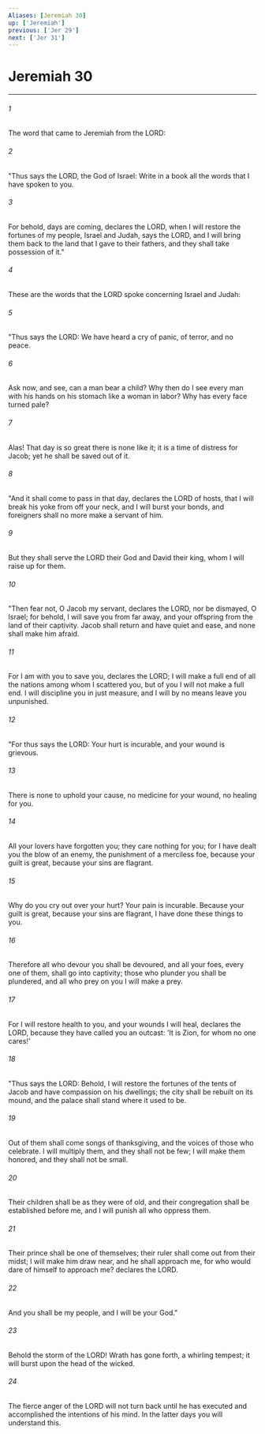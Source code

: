 ```yaml
---
Aliases: [Jeremiah 30]
up: ['Jeremiah']
previous: ['Jer 29']
next: ['Jer 31']
---
```

# Jeremiah 30
***



###### 1 
The word that came to Jeremiah from the LORD: 

###### 2 
"Thus says the LORD, the God of Israel: Write in a book all the words that I have spoken to you. 

###### 3 
For behold, days are coming, declares the LORD, when I will restore the fortunes of my people, Israel and Judah, says the LORD, and I will bring them back to the land that I gave to their fathers, and they shall take possession of it." 

###### 4 
These are the words that the LORD spoke concerning Israel and Judah: 

###### 5 
"Thus says the LORD: We have heard a cry of panic, of terror, and no peace. 

###### 6 
Ask now, and see, can a man bear a child? Why then do I see every man with his hands on his stomach like a woman in labor? Why has every face turned pale? 

###### 7 
Alas! That day is so great there is none like it; it is a time of distress for Jacob; yet he shall be saved out of it. 

###### 8 
"And it shall come to pass in that day, declares the LORD of hosts, that I will break his yoke from off your neck, and I will burst your bonds, and foreigners shall no more make a servant of him. 

###### 9 
But they shall serve the LORD their God and David their king, whom I will raise up for them. 

###### 10 
"Then fear not, O Jacob my servant, declares the LORD, nor be dismayed, O Israel; for behold, I will save you from far away, and your offspring from the land of their captivity. Jacob shall return and have quiet and ease, and none shall make him afraid. 

###### 11 
For I am with you to save you, declares the LORD; I will make a full end of all the nations among whom I scattered you, but of you I will not make a full end. I will discipline you in just measure, and I will by no means leave you unpunished. 

###### 12 
"For thus says the LORD: Your hurt is incurable, and your wound is grievous. 

###### 13 
There is none to uphold your cause, no medicine for your wound, no healing for you. 

###### 14 
All your lovers have forgotten you; they care nothing for you; for I have dealt you the blow of an enemy, the punishment of a merciless foe, because your guilt is great, because your sins are flagrant. 

###### 15 
Why do you cry out over your hurt? Your pain is incurable. Because your guilt is great, because your sins are flagrant, I have done these things to you. 

###### 16 
Therefore all who devour you shall be devoured, and all your foes, every one of them, shall go into captivity; those who plunder you shall be plundered, and all who prey on you I will make a prey. 

###### 17 
For I will restore health to you, and your wounds I will heal, declares the LORD, because they have called you an outcast: 'It is Zion, for whom no one cares!' 

###### 18 
"Thus says the LORD: Behold, I will restore the fortunes of the tents of Jacob and have compassion on his dwellings; the city shall be rebuilt on its mound, and the palace shall stand where it used to be. 

###### 19 
Out of them shall come songs of thanksgiving, and the voices of those who celebrate. I will multiply them, and they shall not be few; I will make them honored, and they shall not be small. 

###### 20 
Their children shall be as they were of old, and their congregation shall be established before me, and I will punish all who oppress them. 

###### 21 
Their prince shall be one of themselves; their ruler shall come out from their midst; I will make him draw near, and he shall approach me, for who would dare of himself to approach me? declares the LORD. 

###### 22 
And you shall be my people, and I will be your God." 

###### 23 
Behold the storm of the LORD! Wrath has gone forth, a whirling tempest; it will burst upon the head of the wicked. 

###### 24 
The fierce anger of the LORD will not turn back until he has executed and accomplished the intentions of his mind. In the latter days you will understand this.
